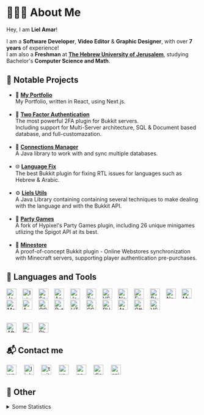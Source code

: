 # 👨🏻‍💻 About Me
Hey, I am <b>Liel Amar</b>!

I am a <b>Software Developer</b>, <b>Video Editor</b> & <b>Graphic Designer</b>, with over <b>7 years</b> of experience!<br>
I am also a <b>Freshman</b> at <b>[The Hebrew University of Jerusalem](https://en.huji.ac.il/en)</b>, studying Bachelor's <b>Computer Science and Math</b>.


## 📝 Notable Projects
- 📁 [**My Portfolio**](https://lielamar.com)
    <br>My Portfolio, written in React, using Next.js.
    <br><br>
- 🔐 [**Two Factor Authentication**](https://github.com/LielAmar/2FA)
    <br>The most powerful 2FA plugin for Bukkit servers.
    <br>Including support for Multi-Server architecture, SQL & Document based database, and full-customazation.
    <br><br>
- 🔌 [**Connections Manager**](https://github.com/LielAmar/Connections-Manager)
    <br>A Java library to work with and sync multiple databases.
    <br><br>
- 🌐 [**Language Fix**](https://github.com/LielAmar/LanguageFix)
    <br>The best Bukkit plugin for fixing RTL issues for languages such as Hebrew & Arabic.
    <br><br>
- ⚙ [**Liels Utils**](https://github.com/LielAmar/LielsUtils)
    <br>A Java Library containing containing several techniques to make dealing with the language and with the Bukkit API.
    <br><br>
- 🎉 [**Party Games**](https://github.com/LielAmar/Party-Games)
    <br>A fork of Hypixel's Party Games plugin, including 26 unique minigames utlizing the Spigot API at its best.
    <br><br>
- 🏬 [**Minestore**](https://github.com/LielAmar/Minestore)
    <br>A proof-of-concept Bukkit plugin - Online Webstores synchronization with Minecraft servers, supporting player authentication pre-purchases.

## 🔨 Languages and Tools
<div align="left">
    
  <img alt="Java"       width="26px" src="https://raw.github.com/LielAmar/Portfolio/master/public/svgs/java.svg" />&nbsp;&nbsp;&nbsp;
  <img alt="IntelliJ"   width="26px" src="https://raw.github.com/LielAmar/Portfolio/master/public/svgs/intellij.svg" />&nbsp;&nbsp;&nbsp;
  <img alt="Spring"     width="26px" src="https://raw.github.com/LielAmar/Portfolio/master/public/svgs/spring.svg" />&nbsp;&nbsp;&nbsp;
  <img alt="Android"    width="26px" src="https://raw.github.com/LielAmar/Portfolio/master/public/svgs/android.svg" />&nbsp;&nbsp;&nbsp;
  <img alt="JavaScript" width="26px" src="https://raw.github.com/LielAmar/Portfolio/master/public/svgs/javascript.svg" />&nbsp;&nbsp;&nbsp;
  <img alt="TypeScript" width="26px" src="https://raw.github.com/LielAmar/Portfolio/master/public/svgs/typescript.svg" />&nbsp;&nbsp;&nbsp;
  <img alt="VSCode"     width="26px" src="https://raw.github.com/LielAmar/Portfolio/master/public/svgs/vscode.svg" />&nbsp;&nbsp;&nbsp;
  <img alt="NodeJS"     width="26px" src="https://raw.github.com/LielAmar/Portfolio/master/public/svgs/nodejs.svg" />&nbsp;&nbsp;&nbsp;
  <img alt="Express"    width="26px" src="https://raw.github.com/LielAmar/Portfolio/master/public/svgs/express.svg" />&nbsp;&nbsp;&nbsp;
  <img alt="React"      width="26px" src="https://raw.github.com/LielAmar/Portfolio/master/public/svgs/react.svg" />&nbsp;&nbsp;&nbsp;
  <img alt="NextJS"     width="26px" src="https://raw.github.com/LielAmar/Portfolio/master/public/svgs/nextjs.svg" />&nbsp;&nbsp;&nbsp;
  <img alt="MySQL"      width="26px" src="https://raw.github.com/LielAmar/Portfolio/master/public/svgs/mysql.svg" />&nbsp;&nbsp;&nbsp;
  <img alt="MongoDB"    width="26px" src="https://raw.github.com/LielAmar/Portfolio/master/public/svgs/mongodb.svg" />&nbsp;&nbsp;&nbsp;
  <img alt="AWS"        width="26px" src="https://raw.github.com/LielAmar/Portfolio/master/public/svgs/aws.svg" />&nbsp;&nbsp;&nbsp;
  <img alt="GCP"        width="26px" src="https://raw.github.com/LielAmar/Portfolio/master/public/svgs/gcp.svg" />&nbsp;&nbsp;&nbsp;
  <img alt="Python"     width="26px" src="https://raw.github.com/LielAmar/Portfolio/master/public/svgs/python.svg" />&nbsp;&nbsp;&nbsp;
  <img alt="HTML5"      width="26px" src="https://raw.github.com/LielAmar/Portfolio/master/public/svgs/html5.svg" />&nbsp;&nbsp;&nbsp;
  <img alt="CSS3"       width="26px" src="https://raw.github.com/LielAmar/Portfolio/master/public/svgs/css3.svg" />&nbsp;&nbsp;&nbsp;
  <img alt="PHP"        width="26px" src="https://raw.github.com/LielAmar/Portfolio/master/public/svgs/php.svg" />&nbsp;&nbsp;&nbsp;
  <img alt="Atom"       width="26px" src="https://raw.github.com/LielAmar/Portfolio/master/public/svgs/atom.svg" />&nbsp;&nbsp;&nbsp;
  <img alt="C#"         width="26px" src="https://raw.github.com/LielAmar/Portfolio/master/public/svgs/csharp.svg" />&nbsp;&nbsp;&nbsp;
  <img alt="VS"         width="26px" src="https://raw.github.com/LielAmar/Portfolio/master/public/svgs/vs.svg" />&nbsp;&nbsp;&nbsp;
<!--   <img alt="Linux"      width="26px" src="https://raw.github.com/LielAmar/Portfolio/master/public/svgs/linux.svg" />&nbsp;&nbsp;&nbsp; -->
</div>

<br>

<div align="left">
  <img alt="After Effects" width="26px" src="https://raw.github.com/LielAmar/Portfolio/master/public/svgs/aftereffects.svg" />&nbsp;&nbsp;&nbsp;
  <img alt="Premiere Pro"  width="26px" src="https://raw.github.com/LielAmar/Portfolio/master/public/svgs/premierepro.svg" />&nbsp;&nbsp;&nbsp;
  <img alt="Photoshop"     width="26px" src="https://raw.github.com/LielAmar/Portfolio/master/public/svgs/photoshop.svg" />&nbsp;&nbsp;&nbsp;
</div>


## 📬 Contact me
<div align="left">
  <a href="https://lielamar.com">                 <img alt="website"  width="26px" src="https://raw.github.com/LielAmar/Portfolio/master/public/svgs/website.svg"/></a> 
  &nbsp;&nbsp;&nbsp;
  <a href="https://linkedin.com/in/liel-amar/">   <img alt="linkedin" width="26px" src="https://raw.github.com/LielAmar/Portfolio/master/public/svgs/linkedin_colored.svg"/></a>
  &nbsp;&nbsp;&nbsp;
  <a href="https://twitter.com/IamLielAmar">      <img alt="twitter"  width="26px" src="https://raw.github.com/LielAmar/Portfolio/master/public/svgs/twitter_colored.svg"/></a>
  &nbsp;&nbsp;&nbsp;
  <a href="https://youtube.com/c/LielAmar">       <img alt="youtube"  width="26px" src="https://raw.github.com/LielAmar/Portfolio/master/public/svgs/youtube_colored.svg"/></a> 
  &nbsp;&nbsp;&nbsp;
  <a href="https://npmjs.com/~lielamar">          <img alt="npm"      width="26px" src="https://raw.github.com/LielAmar/Portfolio/master/public/svgs/npm_colored.svg"/></a> 
  &nbsp;&nbsp;&nbsp;
  <a href="https://discord.gg/NzgBrqR">           <img alt="discord"  width="26px" src="https://raw.github.com/LielAmar/Portfolio/master/public/svgs/discord.svg"/></a>
  &nbsp;&nbsp;&nbsp;
  <a href="https://spigotmc.org/members/446937/"> <img alt="spigot"   width="26px" src="https://raw.github.com/LielAmar/Portfolio/master/public/svgs/spigot_colored.svg"/></a>
  &nbsp;&nbsp;&nbsp;
</div>


## 🌟 Other
<details>
  <summary>Some Statistics</summary>
  <div align="center">
    <img height="175rem" alt="GitHub Stats" src="https://github-readme-stats.vercel.app/api?username=LielAmar&count_private=true&show_icons=true&theme=dark" />
    &nbsp;&nbsp;
    <img height="175rem" alt="GitHub Language Stats" src="https://github-readme-stats.vercel.app/api/top-langs/?username=LielAmar&theme=dark&layout=compact&langs_count=6" />
  </div>
</details>


<!--  Links and images -->
[discord]: https://discord.gg/NzgBrqR
[website]: https://lielamar.com
[twitter]: https://twitter.com/IamLielAmar
[youtube]: https://www.youtube.com/c/LielAmar
[spigot]: https://www.spigotmc.org/members/446937/
[linkedin]: https://www.linkedin.com/in/liel-amar/
[npm]: https://www.npmjs.com/~lielamar

[java-svg]: https://raw.githubusercontent.com/LielAmar/Portfolio/master/public/svgs/java.svg
[intellij-svg]: https://raw.githubusercontent.com/LielAmar/Portfolio/master/public/svgs/intellij.svg
[spring-svg]: https://raw.githubusercontent.com/LielAmar/Portfolio/master/public/svgs/spring.svg
[android-svg]: https://raw.githubusercontent.com/LielAmar/Portfolio/master/public/svgs/android.svg
[javascript-svg]: https://raw.githubusercontent.com/LielAmar/Portfolio/master/public/svgs/javascript.svg
[typescript-svg]: https://raw.githubusercontent.com/LielAmar/Portfolio/master/public/svgs/typescript.svg
[vscode-svg]: https://raw.githubusercontent.com/LielAmar/Portfolio/master/public/svgs/vscode.svg
[nodejs-svg]: https://raw.githubusercontent.com/LielAmar/Portfolio/master/public/svgs/nodejs.svg
[express-svg]: https://raw.githubusercontent.com/LielAmar/Portfolio/master/public/svgs/express.svg
[react-svg]: https://raw.githubusercontent.com/LielAmar/Portfolio/master/public/svgs/react.svg
[nextjs-svg]: https://raw.githubusercontent.com/LielAmar/Portfolio/master/public/svgs/nextjs.svg
[mysql-svg]: https://raw.githubusercontent.com/LielAmar/Portfolio/master/public/svgs/mysql.svg
[mongodb-svg]: https://raw.githubusercontent.com/LielAmar/Portfolio/master/public/svgs/mongodb.svg
[aws-svg]: https://raw.githubusercontent.com/LielAmar/Portfolio/master/public/svgs/aws.svg
[gcp-svg]: https://raw.githubusercontent.com/LielAmar/Portfolio/master/public/svgs/gcp.svg
[python-svg]: https://raw.githubusercontent.com/LielAmar/Portfolio/master/public/svgs/python.svg
[html5-svg]: https://raw.githubusercontent.com/LielAmar/Portfolio/master/public/svgs/html5.svg
[css3-svg]: https://raw.githubusercontent.com/LielAmar/Portfolio/master/public/svgs/css3.svg
[php-svg]: https://raw.githubusercontent.com/LielAmar/Portfolio/master/public/svgs/php.svg
[atom-svg]: https://raw.githubusercontent.com/LielAmar/Portfolio/master/public/svgs/atom.svg
[csharp-svg]: https://raw.githubusercontent.com/LielAmar/Portfolio/master/public/svgs/csharp.svg
[vs-svg]: https://raw.githubusercontent.com/LielAmar/Portfolio/master/public/svgs/vs.svg
[linux-svg]: https://raw.githubusercontent.com/LielAmar/Portfolio/master/public/svgs/linux.svg

[aftereffects-svg]: https://raw.githubusercontent.com/LielAmar/Portfolio/master/public/svgs/aftereffects.svg
[premierepro-svg]: https://raw.githubusercontent.com/LielAmar/Portfolio/master/public/svgs/premierepro.svg
[photoshop-svg]: https://raw.githubusercontent.com/LielAmar/Portfolio/master/public/svgs/photoshop.svg

[website-svg]: https://raw.githubusercontent.com/LielAmar/Portfolio/master/public/svgs/website.svg
[linkedin_colored-svg]: https://raw.githubusercontent.com/LielAmar/Portfolio/master/public/svgs/linkedin_colored.svg
[twitter_colored-svg]: https://raw.githubusercontent.com/LielAmar/Portfolio/master/public/svgs/twitter_colored.svg
[youtube_colored-svg]: https://raw.githubusercontent.com/LielAmar/Portfolio/master/public/svgs/youtube_colored.svg
[npm_colored-svg]: https://raw.githubusercontent.com/LielAmar/Portfolio/master/public/svgs/npm_colored.svg
[discord-svg]: https://raw.githubusercontent.com/LielAmar/Portfolio/master/public/svgs/discord.svg
[spigot_colored-svg]: https://raw.githubusercontent.com/LielAmar/Portfolio/master/public/svgs/spigot_colored.svg
